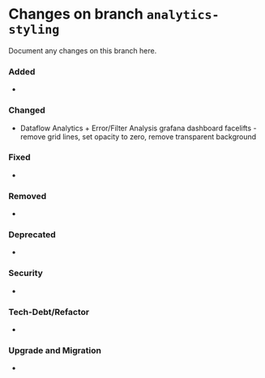 # Changes on branch `analytics-styling`
Document any changes on this branch here.
### Added
- 

### Changed
- Dataflow Analytics + Error/Filter Analysis grafana dashboard facelifts - remove grid lines, set opacity to zero, remove transparent background 

### Fixed
- 

### Removed
- 

### Deprecated
- 

### Security
- 

### Tech-Debt/Refactor
- 

### Upgrade and Migration
- 
